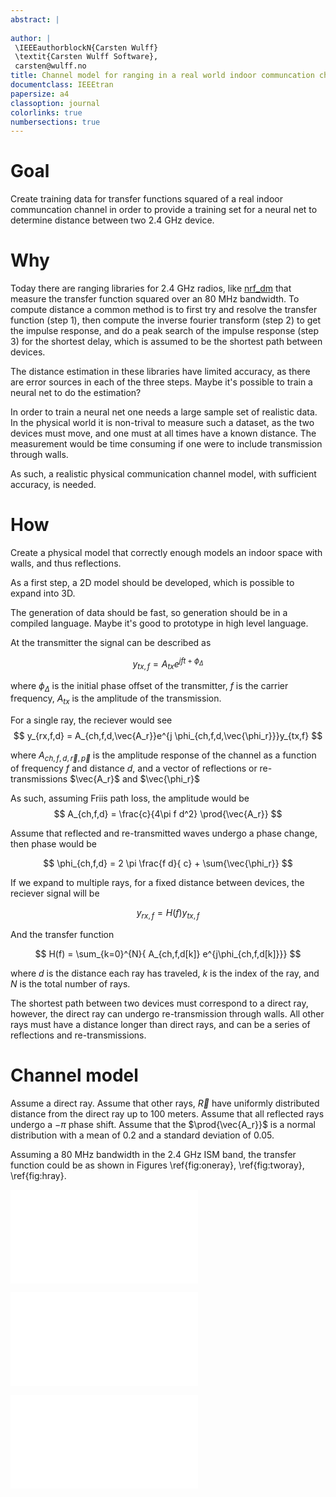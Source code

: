 ```yaml
---
abstract: |
  
author: |
 \IEEEauthorblockN{Carsten Wulff}
 \textit{Carsten Wulff Software}, 
 carsten@wulff.no
title: Channel model for ranging in a real world indoor communcation channels
documentclass: IEEEtran
papersize: a4
classoption: journal
colorlinks: true
numbersections: true
---
```


# Goal
Create training data for transfer functions squared of a real indoor communcation
channel in order to provide a training set for a neural net to determine
distance between two 2.4 GHz device.

# Why
Today there are ranging libraries for 2.4 GHz radios, like
[nrf\_dm](https://github.com/nrfconnect/sdk-nrfxlib/tree/main/nrf_dm)
that measure the transfer function squared over an 80 MHz
bandwidth. To compute distance a common method is to first try and resolve the
transfer function (step 1), then compute the inverse fourier transform (step 2) to get the
impulse response, and do a peak search of the impulse response (step 3) for the shortest delay, which is assumed
to be the shortest path between devices.

The distance estimation in these libraries have limited accuracy, as there are
error sources in each of the three steps. Maybe it's possible to train a neural
net to do the estimation?

In order to train a neural net one needs a large sample set of realistic data.
In the physical world it is non-trival to measure such a dataset, as the two
devices must move, and one must at all times have a known distance. The
measurement would be time consuming if one were to include transmission through
walls.

As such, a realistic physical communication channel model, with sufficient
accuracy, is needed. 



# How
Create a physical model that correctly enough models an indoor space with walls,
and thus reflections.

As a first step, a 2D model should be developed, which is possible to expand
into 3D. 

The generation of data should be fast, so generation should be in a compiled language. Maybe it's
good to prototype in high level language.

At the transmitter the signal can be described as

$$
y_{tx,f} = A_{tx}e^{j f t + \phi_{\Delta}}
$$

where $\phi_{\Delta}$ is the initial phase offset of the transmitter, $f$ is the
carrier frequency, $A_{tx}$ is the amplitude of the transmission.

For a single ray, the reciever would see
$$
y_{rx,f,d} = A_{ch,f,d,\vec{A_r}}e^{j \phi_{ch,f,d,\vec{\phi_r}}}y_{tx,f}
$$

where $A_{ch,f,d,\vec{r},\vec{p}}$ is the amplitude response of the channel as a function of
frequency $f$ and distance $d$, and a vector of reflections or re-transmissions
$\vec{A_r}$ and $\vec{\phi_r}$

As such, assuming Friis path loss, the amplitude would be
$$
A_{ch,f,d} = \frac{c}{4\pi f d^2} \prod{\vec{A_r}} 
$$

Assume that reflected and re-transmitted waves undergo a phase change, then phase would be

$$
\phi_{ch,f,d} = 2 \pi \frac{f d}{ c} + \sum{\vec{\phi_r}}
$$

If we expand to multiple rays, for a fixed distance between devices, the reciever signal will be

$$
y_{rx,f} = H(f) y_{tx,f}
$$

And the transfer function 

$$
H(f) =  \sum_{k=0}^{N}{ A_{ch,f,d[k]} e^{j\phi_{ch,f,d[k]}}}
$$

where $d$ is the distance each ray has traveled, $k$ is the index of the ray, and $N$ is the total number of rays.


The shortest path between two devices must correspond to a direct ray, however,
the direct ray can undergo re-transmission through walls. All
other rays must have a distance longer than direct rays, and can be a series of
reflections and re-transmissions.

# Channel model

Assume a direct ray. Assume that other rays, $\vec{R}$ have uniformly distributed
distance from the direct ray up to 100 meters. Assume that all reflected rays
undergo a $-\pi$ phase shift. Assume that the $\prod{\vec{A_r}}$ is a normal
distribution with a mean of 0.2 and a standard deviation of 0.05.

Assuming a 80 MHz bandwidth in the 2.4 GHz ISM band, the transfer function 
could be as shown in Figures \ref{fig:oneray}, \ref{fig:tworay}, \ref{fig:hray}.

![10 meter direct path, One ray \label{fig:oneray}](response_r1_d10.0.pdf)

![10 meter direct path, Two rays\label{fig:tworay}](response_r2_d10.0.pdf)

![10 meter direct path, 100 rays\label{fig:hray}](response_r100_d10.0.pdf)








